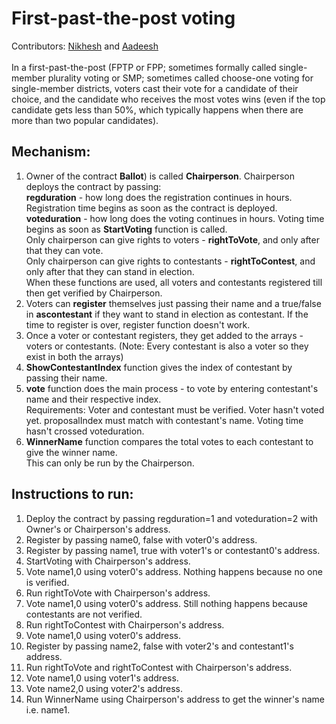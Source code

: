 # First-past-the-post voting
Contributors: [Nikhesh](https://github.com/nikheshd/) and [Aadeesh](https://github.com/Aadeesh74)<br><br>
In a first-past-the-post (FPTP or FPP; sometimes formally called single-member plurality voting or SMP; sometimes called choose-one voting for single-member districts,
voters cast their vote for a candidate of their choice, and the candidate who receives the most votes wins (even if the top candidate gets less than 50%, which typically happens
when there are more than two popular candidates).

## Mechanism:

1. Owner of the contract <b>Ballot</b>) is called <b>Chairperson</b>. Chairperson deploys the contract by passing: <br>
<b>regduration</b> - how long does the registration continues in hours. Registration time begins as soon as the contract is deployed.<br> 
<b>voteduration</b> - how long does the voting continues in hours. Voting time begins as soon as <b>StartVoting</b> function is called. <br>
Only chairperson can give rights to voters - <b>rightToVote</b>, and only after that they can vote. <br>
Only chairperson can give rights to contestants - <b>rightToContest</b>, and only after that they can stand in election.<br>
When these functions are used, all voters and contestants registered till then get verified by Chairperson.
2. Voters can <b>register</b> themselves just passing their name and a true/false in <b>ascontestant</b> if they want to stand in election as contestant. If the time to register is over, register function doesn't work. <br>
3. Once a voter or contestant registers, they get added to the arrays - voters or contestants. (Note: Every contestant is also a voter so they exist in both the arrays)
4. <b>ShowContestantIndex</b> function gives the index of contestant by passing their name.
5. <b>vote</b> function does the main process - to vote by entering contestant's name and their respective index. <br>
Requirements: Voter and contestant must be verified. Voter hasn't voted yet. proposalIndex must match with contestant's name. Voting time hasn't crossed voteduration.
6. <b>WinnerName</b> function compares the total votes to each contestant to give the winner name.<br>
This can only be run by the Chairperson.

## Instructions to run:

1. Deploy the contract by passing regduration=1 and voteduration=2 with Owner's or Chairperson's address.
2. Register by passing name0, false with voter0's address.
3. Register by passing name1, true with voter1's or contestant0's address.
6. StartVoting with Chairperson's address.
7. Vote name1,0 using voter0's address. Nothing happens because no one is verified.
8. Run rightToVote with Chairperson's address.
9. Vote name1,0 using voter0's address. Still nothing happens because contestants are not verified.
10. Run rightToContest with Chairperson's address.
11. Vote name1,0 using voter0's address.
12. Register by passing name2, false with voter2's and contestant1's address.
16. Run rightToVote and rightToContest with Chairperson's address.
17. Vote name1,0 using voter1's address.
18. Vote name2,0 using voter2's address.
19. Run WinnerName using  Chairperson's address to get the winner's name i.e. name1.
